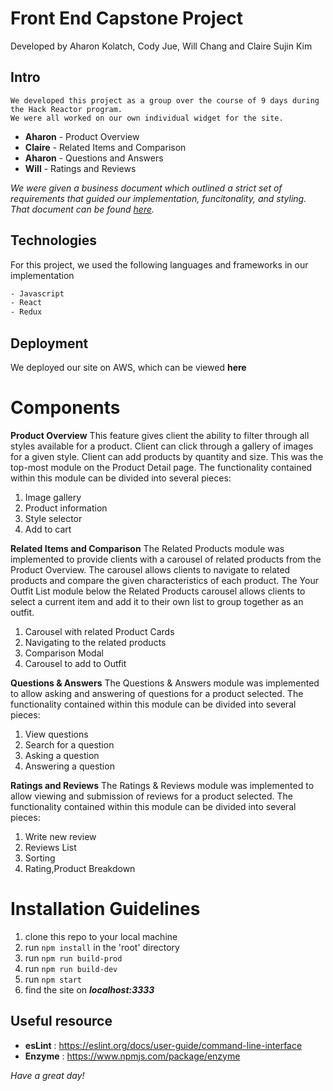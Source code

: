 # Front End Capstone Project
Developed by Aharon Kolatch, Cody Jue, Will Chang and Claire Sujin Kim

## Intro
```
We developed this project as a group over the course of 9 days during the Hack Reactor program.
We were all worked on our own individual widget for the site.
```
- **Aharon** - Product Overview
- **Claire** - Related Items and Comparison	
- **Aharon** - Questions and Answers
- **Will** - Ratings and Reviews

_We were given a business document which outlined a strict set of requirements that guided our implementation, funcitonality, and styling.
That document can be found [here](https://docs.google.com/document/d/1KAqduzY8ae3DYrSoCL1i23qHe95zJRYFulqMk-sGLWY/edit#)._

## Technologies
For this project, we used the following languages and frameworks in our implementation
```bash
- Javascript
- React
- Redux
```
## Deployment
We deployed our site on AWS, which can be viewed **here**
  
# Components
**Product Overview**
This feature gives client the ability to filter through all styles available for a product. Client can click through a gallery of images for a given style. Client can add products by quantity and size. This was the top-most module on the Product Detail page. The functionality contained within this module can be divided into several pieces:
1. Image gallery
2. Product information
3. Style selector
4. Add to cart

**Related Items and Comparison**
The Related Products module was implemented to provide clients with a carousel of related products from the Product Overview. The carousel allows clients to navigate to related products and compare the given characteristics of each product.
The Your Outfit List module below the Related Products carousel allows clients to select a current item and add it to their own list to group together as an outfit.
1. Carousel with related Product Cards
2. Navigating to the related products
3. Comparison Modal
4. Carousel to add to Outfit

**Questions & Answers**
The Questions & Answers module was implemented to allow asking and answering of questions for a product selected. The functionality contained within this module can be divided into several pieces:
1. View questions
2. Search for a question
3. Asking a question
4. Answering a question

**Ratings and Reviews**
The Ratings & Reviews module was implemented to allow viewing and submission of reviews for a product selected. The functionality contained within this module can be divided into several pieces:
1. Write new review
2. Reviews List
3. Sorting
4. Rating,Product Breakdown

# Installation Guidelines
  1. clone this repo to your local machine
  2. run ```npm install``` in the 'root' directory
  2. run ```npm run build-prod```
  3. run ```npm run build-dev```
  4. run ```npm start```
  5. find the site on ***localhost:3333***
## **Useful resource**
- **esLint** : https://eslint.org/docs/user-guide/command-line-interface
- **Enzyme** : https://www.npmjs.com/package/enzyme

_Have a great day!_
